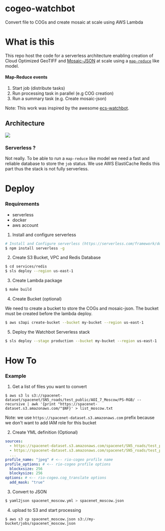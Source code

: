 # cogeo-watchbot

Convert file to COGs and create mosaic at scale using AWS Lambda

# What is this

This repo host the code for a serverless architecture enabling creation of Cloud Optimized GeoTIFF and [Mosaic-JSON](https://github.com/developmentseed/mosaicjson-spec) at scale using a [`map-reduce`](https://en.wikipedia.org/wiki/MapReduce) like model.

#### Map-Reduce events

1. Start job (distribute tasks)
2. Run processing task in parallel (e.g COG creation)
3. Run a summary task (e.g. Create mosaic-json)


Note: This work was inspired by the awesome [ecs-watchbot](https://github.com/mapbox/ecs-watchbot).


## Architecture

![](https://user-images.githubusercontent.com/10407788/64704939-18961400-d47d-11e9-9a67-ae6bbbdfa7cd.png)

### Serverless ? 

Not really. To be able to run a `map-reduce` like model we need a fast and reliable database to store the `job` status.
We use AWS ElastiCache Redis this part thus the stack is not fully serverless.


# Deploy

### Requirements
- serverless
- docker
- aws account


1. Install and configure serverless
```bash
# Install and Configure serverless (https://serverless.com/framework/docs/providers/aws/guide/credentials/)
$ npm install serverless -g 
```


2. Create S3 Bucket, VPC and Redis Database

```bash
$ cd services/redis
$ sls deploy --region us-east-1
```

3. Create Lambda package

```bash
$ make build
```

4. Create Bucket (optional)

We need to create a bucket to store the COGs and mosaic-json. The bucket must be created before the lambda deploy.

```bash
$ aws s3api create-bucket --bucket my-bucket --region us-east-1
```

5. Deploy the Watchbot Serverless stack

```bash
$ sls deploy --stage production --bucket my-bucket --region us-east-1
```


# How To

### Example

1. Get a list of files you want to convert
```$
$ aws s3 ls s3://spacenet-dataset/spacenet/SN5_roads/test_public/AOI_7_Moscow/PS-RGB/ --recursive | awk '{print "https://spacenet-dataset.s3.amazonaws.com/"$NF}' > list_moscow.txt
```
Note: we use `https://spacenet-dataset.s3.amazonaws.com` prefix because we don't want to add IAM role for this bucket


2. Create YML definition (Optional)

```yaml
sources:
  - https://spacenet-dataset.s3.amazonaws.com/spacenet/SN5_roads/test_public/AOI_7_Moscow/PS-RGB/SN5_roads_test_public_AOI_7_Moscow_PS-RGB_chip0.tif
  - https://spacenet-dataset.s3.amazonaws.com/spacenet/SN5_roads/test_public/AOI_7_Moscow/PS-RGB/SN5_roads_test_public_AOI_7_Moscow_PS-RGB_chip1.tif
  ...
profile_name: "jpeg" # <-- rio-cogeo profile name
profile_options: # <-- rio-cogeo profile options
  blockxsize: 256
  blockysize: 256
options: # <-- rio-cogeo.cog_translate options
  add_mask: "true"
```

3. Convert to JSON

```bash
$ yaml2json spacenet_moscow.yml > spacenet_moscow.json
```

4. upload to S3 and start processing

```
$ aws s3 cp spacenet_moscow.json s3://my-bucket/jobs/spacenet_moscow.json
```